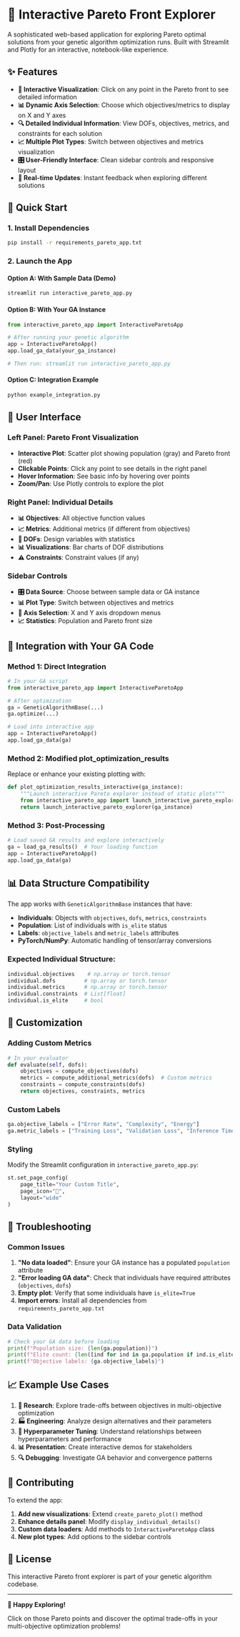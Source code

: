 # 🎯 Interactive Pareto Front Explorer

A sophisticated web-based application for exploring Pareto optimal solutions from your genetic algorithm optimization runs. Built with Streamlit and Plotly for an interactive, notebook-like experience.

## ✨ Features

- **🎨 Interactive Visualization**: Click on any point in the Pareto front to see detailed information
- **📊 Dynamic Axis Selection**: Choose which objectives/metrics to display on X and Y axes
- **🔍 Detailed Individual Information**: View DOFs, objectives, metrics, and constraints for each solution
- **📈 Multiple Plot Types**: Switch between objectives and metrics visualization
- **🎛️ User-Friendly Interface**: Clean sidebar controls and responsive layout
- **🔄 Real-time Updates**: Instant feedback when exploring different solutions

## 🚀 Quick Start

### 1. Install Dependencies

```bash
pip install -r requirements_pareto_app.txt
```

### 2. Launch the App

#### Option A: With Sample Data (Demo)
```bash
streamlit run interactive_pareto_app.py
```

#### Option B: With Your GA Instance
```python
from interactive_pareto_app import InteractiveParetoApp

# After running your genetic algorithm
app = InteractiveParetoApp()
app.load_ga_data(your_ga_instance)

# Then run: streamlit run interactive_pareto_app.py
```

#### Option C: Integration Example
```bash
python example_integration.py
```

## 📱 User Interface

### Left Panel: Pareto Front Visualization
- **Interactive Plot**: Scatter plot showing population (gray) and Pareto front (red)
- **Clickable Points**: Click any point to see details in the right panel
- **Hover Information**: See basic info by hovering over points
- **Zoom/Pan**: Use Plotly controls to explore the plot

### Right Panel: Individual Details
- **📊 Objectives**: All objective function values
- **📈 Metrics**: Additional metrics (if different from objectives)
- **🔧 DOFs**: Design variables with statistics
- **📊 Visualizations**: Bar charts of DOF distributions
- **⚠️ Constraints**: Constraint values (if any)

### Sidebar Controls
- **🎛️ Data Source**: Choose between sample data or GA instance
- **📊 Plot Type**: Switch between objectives and metrics
- **🎯 Axis Selection**: X and Y axis dropdown menus
- **📈 Statistics**: Population and Pareto front size

## 🔧 Integration with Your GA Code

### Method 1: Direct Integration
```python
# In your GA script
from interactive_pareto_app import InteractiveParetoApp

# After optimization
ga = GeneticAlgorithmBase(...)
ga.optimize(...)

# Load into interactive app
app = InteractiveParetoApp()
app.load_ga_data(ga)
```

### Method 2: Modified plot_optimization_results
Replace or enhance your existing plotting with:
```python
def plot_optimization_results_interactive(ga_instance):
    """Launch interactive Pareto explorer instead of static plots"""
    from interactive_pareto_app import launch_interactive_pareto_explorer
    return launch_interactive_pareto_explorer(ga_instance)
```

### Method 3: Post-Processing
```python
# Load saved GA results and explore interactively
ga = load_ga_results()  # Your loading function
app = InteractiveParetoApp()
app.load_ga_data(ga)
```

## 📊 Data Structure Compatibility

The app works with `GeneticAlgorithmBase` instances that have:

- **Individuals**: Objects with `objectives`, `dofs`, `metrics`, `constraints`
- **Population**: List of individuals with `is_elite` status
- **Labels**: `objective_labels` and `metric_labels` attributes
- **PyTorch/NumPy**: Automatic handling of tensor/array conversions

### Expected Individual Structure:
```python
individual.objectives    # np.array or torch.tensor
individual.dofs         # np.array or torch.tensor  
individual.metrics      # np.array or torch.tensor
individual.constraints  # List[float]
individual.is_elite     # bool
```

## 🎨 Customization

### Adding Custom Metrics
```python
# In your evaluator
def evaluate(self, dofs):
    objectives = compute_objectives(dofs)
    metrics = compute_additional_metrics(dofs)  # Custom metrics
    constraints = compute_constraints(dofs)
    return objectives, constraints, metrics
```

### Custom Labels
```python
ga.objective_labels = ["Error Rate", "Complexity", "Energy"]
ga.metric_labels = ["Training Loss", "Validation Loss", "Inference Time"]
```

### Styling
Modify the Streamlit configuration in `interactive_pareto_app.py`:
```python
st.set_page_config(
    page_title="Your Custom Title",
    page_icon="🎯",
    layout="wide"
)
```

## 🐛 Troubleshooting

### Common Issues

1. **"No data loaded"**: Ensure your GA instance has a populated `population` attribute
2. **"Error loading GA data"**: Check that individuals have required attributes (`objectives`, `dofs`)
3. **Empty plot**: Verify that some individuals have `is_elite=True`
4. **Import errors**: Install all dependencies from `requirements_pareto_app.txt`

### Data Validation
```python
# Check your GA data before loading
print(f"Population size: {len(ga.population)}")
print(f"Elite count: {len([ind for ind in ga.population if ind.is_elite])}")
print(f"Objective labels: {ga.objective_labels}")
```

## 📈 Example Use Cases

1. **🔬 Research**: Explore trade-offs between objectives in multi-objective optimization
2. **🏭 Engineering**: Analyze design alternatives and their parameters  
3. **🎯 Hyperparameter Tuning**: Understand relationships between hyperparameters and performance
4. **📊 Presentation**: Create interactive demos for stakeholders
5. **🔍 Debugging**: Investigate GA behavior and convergence patterns

## 🤝 Contributing

To extend the app:

1. **Add new visualizations**: Extend `create_pareto_plot()` method
2. **Enhance details panel**: Modify `display_individual_details()`
3. **Custom data loaders**: Add methods to `InteractiveParetoApp` class
4. **New plot types**: Add options to the sidebar controls

## 📄 License

This interactive Pareto front explorer is part of your genetic algorithm codebase.

---

**🎯 Happy Exploring!** 

Click on those Pareto points and discover the optimal trade-offs in your multi-objective optimization problems! 